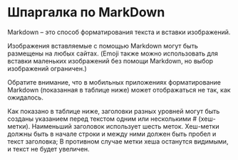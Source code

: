 # Шпаргалка по MarkDown

Markdown – это способ форматирования текста и вставки изображений. 

Изображения вставляемые с помощью Markdown могут быть размещены на любых сайтах. (Emoji также можно использовать для вставки маленьких изображений без помощи Markdown, но выбор изображений ограничен.)

Обратите внимание, что в мобильных приложениях форматирование Markdown (показанная в таблице ниже) может отображаться не так, как ожидалось.

Как показано в таблице ниже, заголовки разных уровней могут быть созданы указанием перед текстом одним или несколькими # (хеш-метки). Наименьший заголовок использует шесть меток. Хеш-метки должны быть в начале строки и между ними должен быть пробел и текст заголовка; В противном случае метки хеша останутся видимыми, и текст не будет увеличен. 